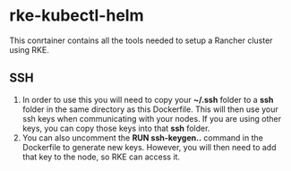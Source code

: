 # rke-kubectl-helm

This conrtainer contains all the tools needed to setup a Rancher cluster using RKE.  


## SSH
1. In order to use this you will need to copy your **~/.ssh** folder to a **ssh** folder in the same directory as this Dockerfile. This will then use your ssh keys when communicating with your nodes. If you are using other keys, you can copy those keys into that **ssh** folder.  
2. You can also uncomment the **RUN ssh-keygen..** command in the Dockerfile to generate new keys. However, you will then need to add that key to the node, so RKE can access it. 
